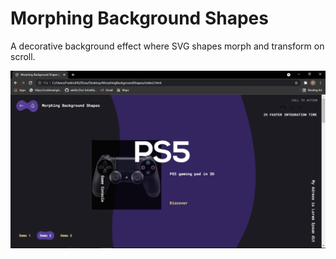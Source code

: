 # Morphing Background Shapes

A decorative background effect where SVG shapes morph and transform on scroll.

![Morphing Background Shapes](img/Screenshot.png)

